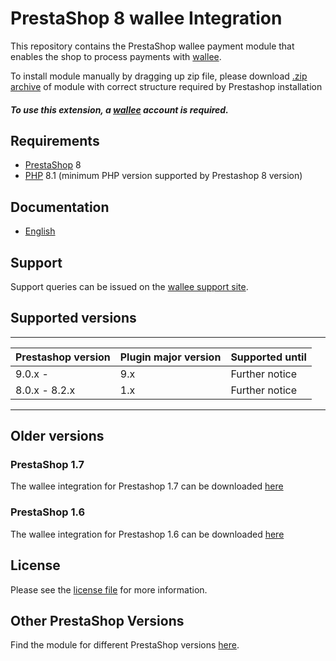 # PrestaShop 8 wallee Integration
This repository contains the PrestaShop wallee payment module that enables the shop to process payments with [wallee](https://www.wallee.com).

To install module manually by dragging up zip file, please download [.zip archive](https://plugin-documentation.wallee.com/wallee-payment/prestashop/2.0.3/wallee.zip) of module with correct structure required by Prestashop installation

##### To use this extension, a [wallee](https://app-wallee.com/user/signup) account is required.

## Requirements

* [PrestaShop](https://www.prestashop.com/) 8
* [PHP](http://php.net/) 8.1 (minimum PHP version supported by Prestashop 8 version)

## Documentation

* [English](https://plugin-documentation.wallee.com/wallee-payment/prestashop/2.0.3/docs/en/documentation.html)

## Support

Support queries can be issued on the [wallee support site](https://app-wallee.com/space/select?target=/support).

## Supported versions

____________________________________________________________________________
| Prestashop version   | Plugin major version   | Supported until        |
|------------------------|------------------------|------------------------|
| 9.0.x -                | 9.x                    | Further notice         |
| 8.0.x - 8.2.x          | 1.x                    | Further notice         |
----------------------------------------------------------------------------

## Older versions

### PrestaShop 1.7
The wallee integration for Prestashop 1.7 can be downloaded [here](https://github.com/wallee/prestashop-1.7)

### PrestaShop 1.6
The wallee integration for Prestashop 1.6 can be downloaded [here](https://github.com/wallee/prestashop-1.6)

## License

Please see the [license file](https://github.com/wallee-payment/prestashop/blob/2.0.3/LICENSE) for more information.

## Other PrestaShop Versions

Find the module for different PrestaShop versions [here](../../../prestashop).
